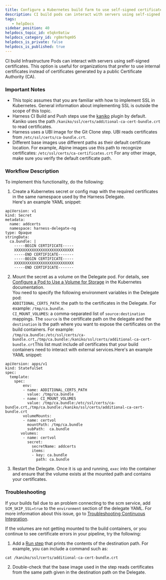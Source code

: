 ```yaml
---
title: Configure a Kubernetes build farm to use self-signed certificates
description: CI build pods can interact with servers using self-signed certificates.
tags: 
   - helpDocs
sidebar_position: 40
helpdocs_topic_id: e5qkn9atiw
helpdocs_category_id: rg8mrhqm95
helpdocs_is_private: false
helpdocs_is_published: true
---
```


CI build Infrastructure Pods can interact with servers using self-signed certificates. This option is useful for organizations that prefer to use internal certificates instead of certificates generated by a public Certificate Authority (CA). 

### Important Notes

* This topic assumes that you are familiar with how to implement SSL in Kubernetes. General information about implementing SSL is outside the scope of this topic.
* Harness CI Build and Push steps use the [kaniko](https://github.com/GoogleContainerTools/kaniko) plugin by default. Kaniko uses the path `/kaniko/ssl/certs/additional-ca-cert-bundle.crt` to read certificates.
* Harness uses a UBI image for the Git Clone step. UBI reads certificates from `/etc/ssl/certs/ca-bundle.crt`.
* Different base images use different paths as their default certificate location. For example, Alpine images use this path to recognize certificates: `/etc/ssl/certs/ca-certificates.crt` For any other image, make sure you verify the default certificate path.

### Workflow Description

To implement this functionality, do the following:

1. Create a Kubernetes secret or config map with the required certificates in the same namespace used by the Harness Delegate.  
Here's an example YAML snippet:
```
apiVersion: v1  
kind: Secret  
metadata:  
  name: addcerts  
  namespace: harness-delegate-ng  
type: Opaque  
stringData:                             
  ca.bundle: |  
    -----BEGIN CERTIFICATE-----  
    XXXXXXXXXXXXXXXXXXXXXXXXXXX  
    -----END CERTIFICATE-------  
    -----BEGIN CERTIFICATE-----  
    XXXXXXXXXXXXXXXXXXXXXXXXXXX  
    -----END CERTIFICATE-------
```
2. Mount the secret as a volume on the Delegate pod. For details, see [Configure a Pod to Use a Volume for Storage](https://kubernetes.io/docs/tasks/configure-pod-container/configure-volume-storage/) in the Kubernetes documentation.  
You need to specify the following environment variables in the Delegate pod:  
`ADDITIONAL_CERTS_PATH`: the path to the certificates in the Delegate. For example: `/tmp/ca.bundle`.  
`CI_MOUNT_VOLUMES`: a comma-separated list of `source:destination` mappings. The `source` is the certificate path on the delegate and the `destination` is the path where you want to expose the certificates on the build containers. For example:  
`/tmp/ca.bundle:/etc/ssl/certs/ca-bundle.crt,/tmp/ca.bundle:/kaniko/ssl/certs/additional-ca-cert-bundle.crt`This list must include *all* certificates that your build containers need to interact with external services.Here's an example YAML snippet:
```
apiVersion: apps/v1  
kind: StatefulSet  
spec:  
  template:  
    spec:  
        env:  
        - name: ADDITIONAL_CERTS_PATH  
          value: /tmp/ca.bundle  
        - name: CI_MOUNT_VOLUMES  
          value: /tmp/ca.bundle:/etc/ssl/certs/ca-bundle.crt,/tmp/ca.bundle:/kaniko/ssl/certs/additional-ca-cert-bundle.crt  
        volumeMounts:  
        - name: certvol  
          mountPath: /tmp/ca.bundle  
          subPath:  ca.bundle 
       volumes:  
        - name: certvol  
          secret:  
            secretName: addcerts  
            items:  
            - key: ca.bundle  
              path: ca.bundle
```
3. Restart the Delegate. Once it is up and running, `exec` into the container and ensure that the volume exists at the mounted path and contains your certificates.

### Troubleshooting

If your builds fail due to an problem connecting to the scm service, add `SCM_SKIP_SSL=true` to the `environment` section of the delegate YAML. For more information about this issue, go to [Troubleshooting Continuous Integration](../../troubleshoot/troubleshooting-ci.md).

If the volumes are not getting mounted to the build containers, or you continue to see certificate errors in your pipeline, try the following:

1. Add a [Run step](../run-ci-scripts/run-a-script-in-a-ci-stage.md) that prints the contents of the destination path. For example, you can include a command such as:

```
cat /kaniko/ssl/certs/additional-ca-cert-bundle.crt
```

2. Double-check that the base image used in the step reads certificates from the same path given in the destination path on the Delegate.
